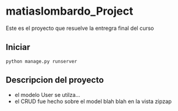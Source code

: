 # matiaslombardo_Project
Este es el proyecto que resuelve la entregra final del curso

## Iniciar
```
python manage.py runserver
```

## Descripcion del proyecto
* el modelo User  se utilza...
* el CRUD fue hecho sobre el model blah blah en la vista zipzap